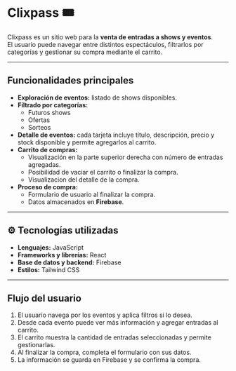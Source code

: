 # Clixpass 🎟️  

Clixpass es un sitio web para la **venta de entradas a shows y eventos**.  
El usuario puede navegar entre distintos espectáculos, filtrarlos por categorías y gestionar su compra mediante el carrito.  

---

## Funcionalidades principales  
- **Exploración de eventos:** listado de shows disponibles.  
- **Filtrado por categorías:**  
  - Futuros shows  
  - Ofertas  
  - Sorteos  
- **Detalle de eventos:** cada tarjeta incluye título, descripción, precio y stock disponible y permite agregarlos al carrito.  
- **Carrito de compras:**  
  - Visualización en la parte superior derecha con número de entradas agregadas.  
  - Posibilidad de vaciar el carrito o finalizar la compra.  
  - Visualizacion del detalle de la compra.
- **Proceso de compra:**  
  - Formulario de usuario al finalizar la compra.  
  - Datos almacenados en **Firebase**.  

---

## ⚙️ Tecnologías utilizadas  
- **Lenguajes:** JavaScript  
- **Frameworks y librerías:** React  
- **Base de datos y backend:** Firebase  
- **Estilos:** Tailwind CSS  

---

## Flujo del usuario  
1. El usuario navega por los eventos y aplica filtros si lo desea.  
2. Desde cada evento puede ver más información y agregar entradas al carrito.  
3. El carrito muestra la cantidad de entradas seleccionadas y permite gestionarlas.  
4. Al finalizar la compra, completa el formulario con sus datos.  
5. La información se guarda en Firebase y se confirma la compra.  
